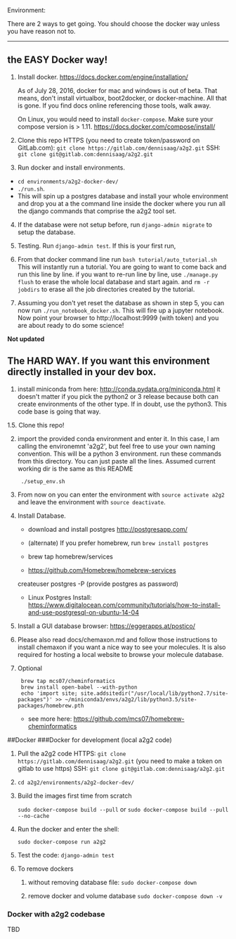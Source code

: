 Environment:

There are 2 ways to get going.  You should choose the docker way unless you have reason not to.

----------------
## the EASY Docker way!
1. Install docker. https://docs.docker.com/engine/installation/

   As of July 28, 2016, docker for mac and windows is out of beta.  That means, don't install virtualbox, boot2docker, or docker-machine.  All that is gone.  If you find docs online referencing those tools, walk away.
   
   On Linux, you would need to install `docker-compose`. Make
   sure your compose version is > 1.11.
   https://docs.docker.com/compose/install/

2. Clone this repo
HTTPS (you need to create token/password on GitLab.com): `git clone https://gitlab.com/dennisaag/a2g2.git`
SSH: `git clone git@gitlab.com:dennisaag/a2g2.git`

3. Run docker and install environments.
  * `cd environments/a2g2-docker-dev/`
  * `./run.sh`.  
  * This will spin up a postgres database and install your whole environment and drop you at a the command line inside the docker where you run all the django commands that comprise the a2g2 tool set.  

4. If the database were not setup before, run `django-admin migrate` to setup the database. 

5. Testing. Run `django-admin test`. If this is your first run, 

6. From that docker command line run `bash tutorial/auto_tutorial.sh`  This will instantly run a tutorial.  You are going to want to come back and run this line by line.  if you want to re-run line by line, use `./manage.py flush` to erase the whole local database and start again.  and `rm -r jobdirs` to erase all the job directories created by the tutorial.

7. Assuming you don't yet reset the database as shown in step 5, you can now run `./run_notebook_docker.sh`. This will fire up a jupyter notebook.  Now point your browser to http://localhost:9999 (with token) and you are about ready to do some science! 

**Not updated**
## The HARD WAY.  If you want this environment directly installed in your dev box.  
1. install miniconda from here: http://conda.pydata.org/miniconda.html
    it doesn't matter if you pick the python2 or 3 release because both can create environments of the other type.  If in doubt, use the python3.  This code base is going that way.

1.5.  Clone this repo!

2. import the provided conda environment and enter it.  In this case, I am calling the environemnt 'a2g2', but feel free to use your own naming convention.  This will be a python 3 environment.  run these commands from this directory.  You can just paste all the lines.  Assumed current working dir is the same as this README


        ./setup_env.sh

3. From now on you can enter the environment with `source activate a2g2` and leave the environment with `source deactivate`.

4. Install Database.

    - download and install postgres http://postgresapp.com/

    - (alternate) If you prefer homebrew, run `brew install postgres`
    - brew tap homebrew/services
    - https://github.com/Homebrew/homebrew-services

    createuser postgres -P
    (provide postgres as password)

    - Linux Postgres Install:
        https://www.digitalocean.com/community/tutorials/how-to-install-and-use-postgresql-on-ubuntu-14-04

5. Install a GUI database browser:  https://eggerapps.at/postico/

6. Please also read docs/chemaxon.md and follow those instructions to install chemaxon if you want a nice way to see your molecules.  It is also required for hosting a local website to browse your molecule database.

7. Optional

        brew tap mcs07/cheminformatics
        brew install open-babel --with-python
        echo 'import site; site.addsitedir("/usr/local/lib/python2.7/site-packages")' >> ~/miniconda3/envs/a2g2/lib/python3.5/site-packages/homebrew.pth
    - see more here: https://github.com/mcs07/homebrew-cheminformatics
    
    
    
##Docker
###Docker for development (local a2g2 code)

1. Pull the a2g2 code
    HTTPS: `git clone https://gitlab.com/dennisaag/a2g2.git`  (you need to make a token on gitlab to use https)
    SSH: `git clone git@gitlab.com:dennisaag/a2g2.git`
1. 
    `cd a2g2/environments/a2g2-docker-dev/`

1. Build the images first time from scratch

    `sudo docker-compose build --pull` or `sudo docker-compose build --pull --no-cache`  
    
1. Run the docker and enter the shell:

    `sudo docker-compose run a2g2`

1. Test the code:
    `django-admin test`

1. To remove dockers
    1. without removing database file: `sudo docker-compose down`

    1. remove docker and volume database
    `sudo docker-compose down -v`


### Docker with a2g2 codebase
TBD




 
